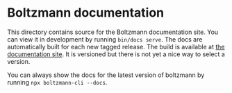 # Boltzmann documentation

This directory contains source for the Boltzmann documentation site. You can view it in development by running `bin/docs serve`. The docs are automatically built for each new tagged release. The build is available at [the documentation site](https://www.boltzmann.dev/en/docs/v0.1.9/). It is versioned but there is not yet a nice way to select a version.

You can always show the docs for the latest version of boltzmann by running `npx boltzmann-cli --docs`.
